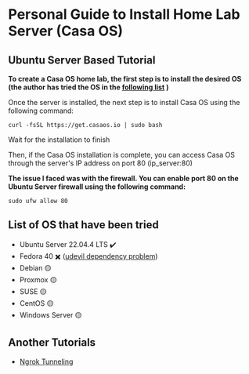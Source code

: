 # Personal Guide to Install Home Lab Server (Casa OS)

## Ubuntu Server Based Tutorial

**To create a Casa OS home lab, the first step is to install the desired OS (the author has tried the OS in the [following list](#list-of-os-that-have-been-tried) )**

Once the server is installed, the next step is to install Casa OS using the following command:

```
curl -fsSL https://get.casaos.io | sudo bash
```

Wait for the installation to finish

Then, if the Casa OS installation is complete, you can access Casa OS through the server's IP address on port 80 (ip_server:80)

**The issue I faced was with the firewall. You can enable port 80 on the Ubuntu Server firewall using the following command:**

```
sudo ufw allow 80
```

## List of OS that have been tried

- Ubuntu Server 22.04.4 LTS ✔️
- Fedora 40 ✖️ ([udevil dependency problem](https://github.com/IceWhaleTech/CasaOS/issues/1149))
- Debian 🟡
- Proxmox 🟡
- SUSE 🟡
- CentOS 🟡
- Windows Server 🟡

## Another Tutorials
- [Ngrok Tunneling](/tunneling-ngrok.md)
